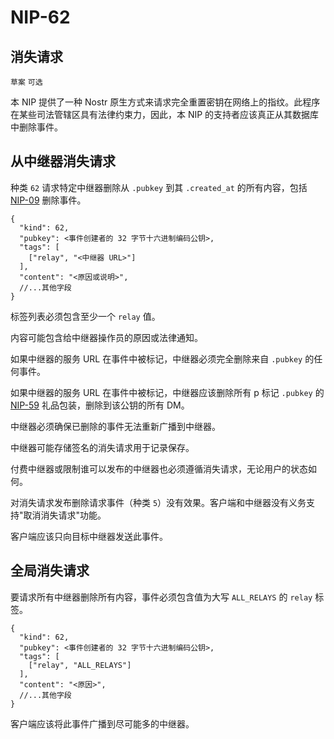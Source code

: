 NIP-62
======

消失请求
-----------------

`草案` `可选`

本 NIP 提供了一种 Nostr 原生方式来请求完全重置密钥在网络上的指纹。此程序在某些司法管辖区具有法律约束力，因此，本 NIP 的支持者应该真正从其数据库中删除事件。

## 从中继器消失请求

种类 `62` 请求特定中继器删除从 `.pubkey` 到其 `.created_at` 的所有内容，包括 [NIP-09](09_ZH.md) 删除事件。

```jsonc
{
  "kind": 62,
  "pubkey": <事件创建者的 32 字节十六进制编码公钥>,
  "tags": [
    ["relay", "<中继器 URL>"]
  ],
  "content": "<原因或说明>",
  //...其他字段
}
```

标签列表必须包含至少一个 `relay` 值。

内容可能包含给中继器操作员的原因或法律通知。

如果中继器的服务 URL 在事件中被标记，中继器必须完全删除来自 `.pubkey` 的任何事件。

如果中继器的服务 URL 在事件中被标记，中继器应该删除所有 p 标记 `.pubkey` 的 [NIP-59](59_ZH.md) 礼品包装，删除到该公钥的所有 DM。

中继器必须确保已删除的事件无法重新广播到中继器。

中继器可能存储签名的消失请求用于记录保存。

付费中继器或限制谁可以发布的中继器也必须遵循消失请求，无论用户的状态如何。

对消失请求发布删除请求事件（种类 `5`）没有效果。客户端和中继器没有义务支持"取消消失请求"功能。

客户端应该只向目标中继器发送此事件。

## 全局消失请求

要请求所有中继器删除所有内容，事件必须包含值为大写 `ALL_RELAYS` 的 `relay` 标签。

```jsonc
{
  "kind": 62,
  "pubkey": <事件创建者的 32 字节十六进制编码公钥>,
  "tags": [
    ["relay", "ALL_RELAYS"]
  ],
  "content": "<原因>",
  //...其他字段
}
```

客户端应该将此事件广播到尽可能多的中继器。
